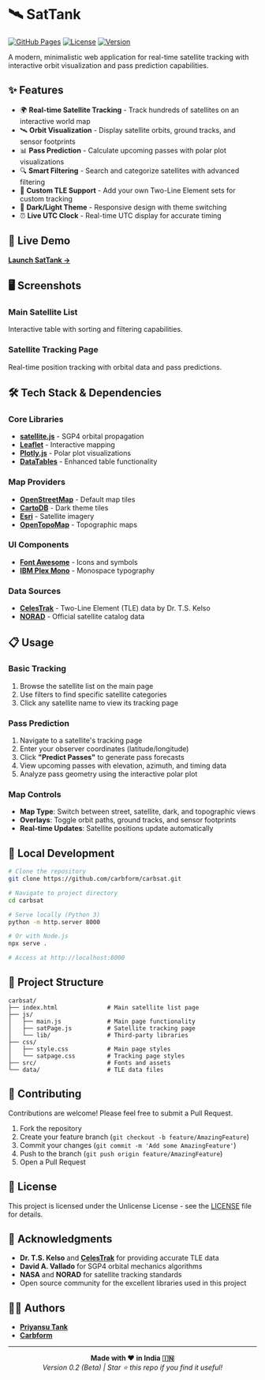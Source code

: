 # 🛰️ SatTank

[![GitHub Pages](https://img.shields.io/badge/Live%20Demo-GitHub%20Pages-brightgreen)](https://carbform.github.io/carbsat)
[![License](https://img.shields.io/badge/License-Unlicense-blue.svg)](LICENSE)
[![Version](https://img.shields.io/badge/Version-0.2%20Beta-orange)](https://github.com/carbform/carbsat/releases)

A modern, minimalistic web application for real-time satellite tracking with interactive orbit visualization and pass prediction capabilities.

## ✨ Features

- 🌍 **Real-time Satellite Tracking** - Track hundreds of satellites on an interactive world map
- 🛰️ **Orbit Visualization** - Display satellite orbits, ground tracks, and sensor footprints
- 📊 **Pass Prediction** - Calculate upcoming passes with polar plot visualizations
- 🔍 **Smart Filtering** - Search and categorize satellites with advanced filtering
- 📡 **Custom TLE Support** - Add your own Two-Line Element sets for custom tracking
- 🌙 **Dark/Light Theme** - Responsive design with theme switching
- ⏰ **Live UTC Clock** - Real-time UTC display for accurate timing

## 🚀 Live Demo

**[Launch SatTank →](https://carbform.github.io/carbsat)**

## 🖥️ Screenshots

### Main Satellite List
Interactive table with sorting and filtering capabilities.

### Satellite Tracking Page
Real-time position tracking with orbital data and pass predictions.

## 🛠️ Tech Stack & Dependencies

### Core Libraries
- **[satellite.js](https://github.com/shashwatak/satellite-js)** - SGP4 orbital propagation
- **[Leaflet](https://leafletjs.com/)** - Interactive mapping
- **[Plotly.js](https://plotly.com/javascript/)** - Polar plot visualizations
- **[DataTables](https://datatables.net/)** - Enhanced table functionality

### Map Providers
- **[OpenStreetMap](https://www.openstreetmap.org/)** - Default map tiles
- **[CartoDB](https://carto.com/)** - Dark theme tiles
- **[Esri](https://www.esri.com/)** - Satellite imagery
- **[OpenTopoMap](https://opentopomap.org/)** - Topographic maps

### UI Components
- **[Font Awesome](https://fontawesome.com/)** - Icons and symbols
- **[IBM Plex Mono](https://fonts.google.com/specimen/IBM+Plex+Mono)** - Monospace typography

### Data Sources
- **[CelesTrak](https://celestrak.org/)** - Two-Line Element (TLE) data by Dr. T.S. Kelso
- **[NORAD](https://www.space-track.org/)** - Official satellite catalog data

## 📋 Usage

### Basic Tracking
1. Browse the satellite list on the main page
2. Use filters to find specific satellite categories
3. Click any satellite name to view its tracking page

### Pass Prediction
1. Navigate to a satellite's tracking page
2. Enter your observer coordinates (latitude/longitude)
3. Click **"Predict Passes"** to generate pass forecasts
4. View upcoming passes with elevation, azimuth, and timing data
5. Analyze pass geometry using the interactive polar plot

### Map Controls
- **Map Type**: Switch between street, satellite, dark, and topographic views
- **Overlays**: Toggle orbit paths, ground tracks, and sensor footprints
- **Real-time Updates**: Satellite positions update automatically

## 🔧 Local Development

```bash
# Clone the repository
git clone https://github.com/carbform/carbsat.git

# Navigate to project directory
cd carbsat

# Serve locally (Python 3)
python -m http.server 8000

# Or with Node.js
npx serve .

# Access at http://localhost:8000
```

## 📁 Project Structure

```
carbsat/
├── index.html              # Main satellite list page
├── js/
│   ├── main.js             # Main page functionality
│   ├── satPage.js          # Satellite tracking page
│   └── lib/                # Third-party libraries
├── css/
│   ├── style.css           # Main page styles
│   └── satpage.css         # Tracking page styles
├── src/                    # Fonts and assets
└── data/                   # TLE data files
```

## 🤝 Contributing

Contributions are welcome! Please feel free to submit a Pull Request.

1. Fork the repository
2. Create your feature branch (`git checkout -b feature/AmazingFeature`)
3. Commit your changes (`git commit -m 'Add some AmazingFeature'`)
4. Push to the branch (`git push origin feature/AmazingFeature`)
5. Open a Pull Request

## 📄 License

This project is licensed under the Unlicense License - see the [LICENSE](LICENSE) file for details.

## 🙏 Acknowledgments

- **Dr. T.S. Kelso** and **[CelesTrak](https://celestrak.org/)** for providing accurate TLE data
- **David A. Vallado** for SGP4 orbital mechanics algorithms
- **NASA** and **NORAD** for satellite tracking standards
- Open source community for the excellent libraries used in this project

## 👨‍💻 Authors

- **[Priyansu Tank](https://pbtank.github.io/Tank_Priyansu/)**
- **[Carbform](https://github.com/carbform)**

---

<div align="center">
  <strong>Made with ❤️ in India 🇮🇳</strong><br>
  <em>Version 0.2 (Beta) | Star ⭐ this repo if you find it useful!</em>
</div>